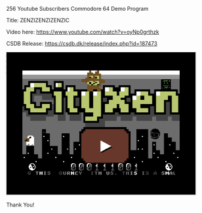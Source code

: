 256 Youtube Subscribers Commodore 64 Demo Program

Title: ZENZIZENZIZENZIC

Video here: 
https://www.youtube.com/watch?v=oyNp0grthzk

CSDB Release:
https://csdb.dk/release/index.php?id=187473

![CXN256](https://raw.githubusercontent.com/cityxen/ThankYou/master/256_Subscribers/images/CXN256.png)

Thank You!
